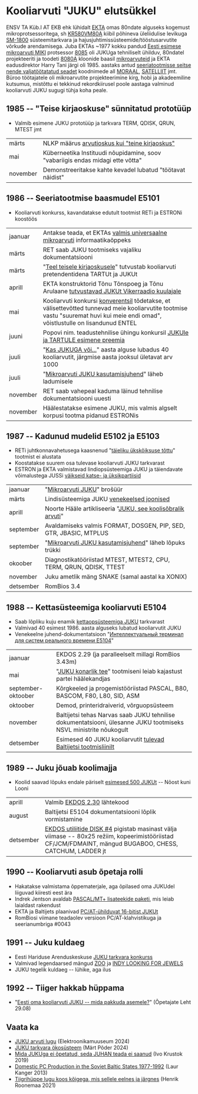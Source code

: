 ﻿# Kooliarvuti "JUKU" elutsükkel

ENSV TA Küb.I AT EKB ehk lühidalt [EKTA](https://et.wikipedia.org/wiki/Arvutustehnika_Erikonstrueerimisb%C3%BCroo) omas 80ndate alguseks kogemust mikroprotsessoritega, sh [KR580VM80A](https://et.wikipedia.org/wiki/KR580VM80A) kiibil põhineva üleliidulise levikuga [SM-1800](https://ru.wikipedia.org/wiki/%D0%A1%D0%9C_%D0%AD%D0%92%D0%9C#%D0%9B%D0%B8%D0%BD%D0%B8%D1%8F_Intel) süsteemitarkvara ja hajusjuhtimissüsteemide/tööstusarvutite võrkude arendamisega. Juba EKTAs ~1977 kokku pandud [Eesti esimese mikroarvuti MIKI](https://www.digar.ee/viewer/et/nlib-digar:291378/262634/page/10) protsessor [8085](https://et.wikipedia.org/wiki/Intel_8085) oli JUKUga tehniliselt ühilduv, 80ndatel projekteeriti ja toodeti [8080A](https://et.wikipedia.org/wiki/Intel_8080) kloonide baasil [mikroarvuteid](https://www.etera.ee/zoom/21582/view?page=215&view=0,0,2076,3017) ja EKTA eadusdirektor Harry Tani järgi oli 1985. aastaks antud [seeriatootmisse seitse nende valjatöötatatud seadet](https://www.etera.ee/zoom/107301/view?page=4&p=separate&search=&view=0,0,2126,3449) koodnimede all [MORAAL](https://www.etera.ee/zoom/107301/view?page=8&p=separate&tool=info&view=0,0,2126,3449), [SATELLIIT](https://elektroonikamuuseum.ee/hajusjuhtimise_susteem_satelliit.html) jmt. Büroo töötajatele oli mikroarvutite projekteerimine kirg, hobi ja akadeemiline kutsumus, mistõttu ei tekkinud rekordkiirusel poole aastaga valminud kooliarvuti JUKU sugugi tühja koha peale.

## 1985 -- "Teise kirjaoskuse" sünnitatud prototüüp

* Valmib esimene JUKU prototüüp ja tarkvara TERM, QDISK, QRUN, MTEST jmt

|||
|-|-|
märts    | NLKP määrus [arvutioskus kui "teine kirjaoskus"](https://elektroonikamuuseum.ee/failid/1985.03.28_NLKP_maarus_271.pdf)
mai      | Küberneetika Instituudi nõupidamine, soov "vabariigis endas midagi ette võtta"
november | Demonstreeritakse kahte kevadel lubatud "töötavat näidist"


## 1986 -- Seeriatootmise baasmudel E5101

* Kooliarvuti konkurss, kavandatakse edutult tootmist RETi ja ESTRONi koostöös

|||
|-|-|
jaanuar | Antakse teada, et EKTAs [valmis universaalne mikroarvuti](https://dea.digar.ee/?a=d&d=rahvahaal19860105.2.11&srpos=11&e=-------et-25--1--txt-txIN-------------) informaatikaõppeks
märts | RET saab JUKU tootmiseks vajaliku dokumentatsiooni
märts | "[Teel teisele kirjaoskusele](https://www.youtube.com/watch?v=TQupHJ9J7w8)" tutvustab kooliarvuti pretendentidena TARTUt ja JUKUt
aprill | EKTA konstruktorid Tõnu Tõnspoeg ja Tõnu Arulaane [tutvustavad JUKUt Vikerraadio kuulajale](https://arhiiv.err.ee/vaata/vikerkaja-vikerkaja-eestis-loodud-kooliarvuti-juku)
mai | Kooliarvuti konkursi [konverentsil](https://www.etera.ee/zoom/20621/view?page=1&p=separate&view=0,6926,3843,1858) tõdetakse, et välisettevõtted tunnevad meie kooliarvutite tootmise vastu "suuremat huvi kui meie endi omad", võistlustulle on lisandunud ENTEL
juuni | Popovi nim. teadustehnilise ühingu konkursil [JUKUle ja TARTULE esimene preemia](https://dea.digar.ee/?a=d&d=rahvahaal19860903.2.11.4&e=-------et-25--1--txt-txIN%7ctxTI%7ctxAU%7ctxTA-------------)
juuli | "[Kas JUKUGA või...](https://arhiiv.err.ee/audio/vaata/kas-jukuga-voi)" aasta alguse lubadus 40 kooliarvutit, järgmise aasta jooksul ületavat arv 1000
juuli | "[Mikroarvuti JUKU kasutamisjuhend](https://arti.ee/juku/Mikroarvuti%20Juku%20E5101%20kasutamisjuhend%201988%20%28168lk%2C%20eesti%20k%29.pdf)" läheb ladumisele
november | RET saab vahepeal kaduma läinud tehnilise dokumentatsiooni uuesti
november | Häälestatakse esimene JUKU, mis valmis algselt korpusi tootma pidanud ESTRONis

## 1987 -- Kadunud mudelid E5102 ja E5103

* RETi juhtkonnavahetusega kaasnenud "[täieliku ükskõiksuse tõttu](https://www.etera.ee/zoom/19156/view?page=108&p=separate&tool=info&view=0,1175,2323,2716)" tootmist ei alustata
* Koostatakse suurem osa tulevase kooliarvuti JUKU tarkvarast
* ESTRON ja EKTA valmistavad lindiopsüsteemiga JUKU ja täiendavate võimalustega JUSSi [väikseid katse- ja üksikpartiisid](https://www.etera.ee/zoom/29230/view?page=84&p=separate&tool=info&view=0,0,2373,3411)

|||
|-|-|
jaanuar   | "[Mikroarvuti JUKU](ekta_juku.pdf)" brošüür
märts     | Lindisüsteemiga JUKU [venekeelsed joonised](https://elektroonikafoorum.com/thread-690-post-4164.html#pid4164)
aprill    | Noorte Hääle artikliseeria "[JUKU, see koolisõbralik arvuti](https://arti.ee/juku/Noorte_H%C3%A4%C3%A4l_1987-04/)"
september | Avaldamiseks valmis FORMAT, DOSGEN, PIP, SED, GTR, JBASIC, MTPLUS
september | "[Mikroarvuti JUKU kasutamisjuhend](https://elektroonikamuuseum.ee/failid/juku/kirjandus/Mikroarvuti_JUKU_kasutamisjuhend_1988.pdf)" läheb lõpuks trükki
okoober   | Diagnostikatööriistad MTEST, MTEST2, CPU, TERM, QRUN, QDISK, TTEST
november  | Juku ametlik mäng SNAKE (samal aastal ka XONIX)
detsember | RomBios 3.4

## 1988 -- Kettasüsteemiga kooliarvuti E5104

* Saab lõpliku kuju enamik [kettaopsüsteemiga JUKU](juku-k%C3%A4sud.md) tarkvarast
* Valmivad 40 esimest 1986. aasta alguseks lubatud kooliarvutit JUKU
* Venekeelne juhend-dokumentatsioon "[Интеллектуальный терминал для систем реального времени E5104](https://arti.ee/juku/JUKU%20E5104%20Kasutusjuhend%203%20osa%20%28286lk%2C%20vene%20k%29.pdf)"

|||
|-|-|
jaanuar            | EKDOS 2.29 (ja paralleelselt millagi RomBios 3.43m)
mai                | "[JUKU konarlik tee](https://www.etera.ee/zoom/29230/view?page=82&p=separate&tool=info&view=0,0,2373,3411)" tootmiseni leiab kajastust partei häälekandjas
september-oktoober | Kõrgkeeled ja progemistööriistad PASCAL, B80, BASCOM, F80, L80, SID, ASM
oktoober           | Demod, printeridraiverid, võrguopsüsteem
november           | Baltijetsi tehas Narvas saab JUKU tehnilise dokumentatsiooni, ülesanne JUKU tootmiseks NSVL ministrite nõukogult
detsember          | Esimesed 40 JUKU kooliarvutit [tulevad Baltijetsi tootmisliinilt](https://dea.digar.ee/?a=d&d=rahvahaal19891111.2.17&srpos=8&e=-------et-25--1--txt-txIN-------------)

## 1989 -- Juku jõuab koolimajja

* Koolid saavad lõpuks endale päriselt [esimesed 500 JUKUt](https://dea.digar.ee/?a=d&d=opetajateleht19900120.1.3&e=-------et-25--1--txt-txIN%7ctxTI%7ctxAU%7ctxTA-------------) -- Nõost kuni Looni

|||
|-|-|
aprill    | Valmib [EKDOS 2.30](https://github.com/infoaed/juku3000/blob/master/src/EKDOS30.ASM) lähtekood
august    | Baltijetsi E5104 dokumentatsiooni lõplik vormistamine
detsember | [EKDOS utiliitide DISK #4](ekdos230.md) pigistab masinast välja viimase -- 80x25 režiim, kopeerimistööriistad CF/JCM/FDMAINT, mängud BUGABOO, CHESS, CATCHUM, LADDER jt

## 1990 -- Kooliarvuti asub õpetaja rolli

* Hakatakse valmistama õppematerjale, aga õpilased oma JUKUdel liiguvad kiiresti eest ära
* Indrek Jentson avaldab [PASCAL/MT+ lisateekide paketi](pascal/lisateek.md), mis leiab laialdast rakendust
* EKTA ja Baltijets plaanivad [PC/AT-ühilduvat 16-bitist JUKUt](https://www.etera.ee/zoom/22779/view?page=36&p=separate&tool=info&view=0,0,1962,2759)
* RomBiosi viimane teadaolev versioon PC/AT-klahvistikuga ja seerianumbriga #0043

## 1991 -- Juku kuldaeg

* Eesti Hariduse Arenduskeskuse [JUKU tarkvara konkurss](https://dea.digar.ee/?a=d&d=opetajateleht19910126.1.8&e=-------et-25--1--txt-txIN%7ctxTI%7ctxAU%7ctxTA-------------)
* Valmivad legendaarsed mängud [ZOO](https://elektroonikamuuseum.ee/juku_arvuti_tarkvara_mang_zoo.html) ja [INDY LOOKING FOR JEWELS](https://et.wikipedia.org/wiki/Indy_looking_for_Jewels...)
* JUKU tegelik kuldaeg -- lühike, aga ilus

## 1992 -- Tiiger hakkab hüppama

* "[Eesti oma kooliarvuti JUKU -- mida pakkuda asemele?](https://dea.digar.ee/?a=d&d=opetajateleht19920829.1.4&e=-------et-25--1--txt-txIN%7ctxTI%7ctxAU%7ctxTA-------------)" (Õpetajate Leht 29.08)

## Vaata ka

* [JUKU arvuti lugu](https://elektroonikamuuseum.ee/juku_arvuti_lugu.html) (Elektroonikamuuseum 2024)
* [JUKU tarkvara ökosüsteem](https://p6drad-teel.net/~p6der/juku-hingeelu_2024_videota.pdf) (Märt Põder 2024)
* [Mida JUKUga ei õpetatud, seda JUHAN teada ei saanud](https://dea.digar.ee/cgi-bin/dea?a=d&d=AKdigi201909.2.25.1&e=-------et-25--1--txt-txIN|txTI|txAU|txTA-------------) (Ivo Krustok 2019)
* [Domestic PC Production in the Soviet Baltic States 1977-1992](https://era.ed.ac.uk/bitstream/handle/1842/16452/Kanger2013.pdf) (Laur Kanger 2013)
* [Tiigrihüppe lugu koos kõigega, mis sellele eelnes ja järgnes](https://kompass.harno.ee/tiigrihupe/) (Henrik Roonemaa 2021)
